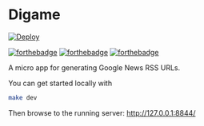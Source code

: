 # Digame
[![Deploy](https://github.com/The-Singularity-Labs/Digame/actions/workflows/pages.yml/badge.svg)](https://github.com/The-Singularity-Labs/Digame/actions/workflows/pages.yml)

[![forthebadge](https://forthebadge.com/images/badges/fuck-it-ship-it.svg)](https://forthebadge.com)
[![forthebadge](https://forthebadge.com/images/badges/0-percent-optimized.svg)](https://forthebadge.com)
[![forthebadge](https://forthebadge.com/images/badges/powered-by-black-magic.svg)](https://forthebadge.com)

A micro app for generating Google News RSS URLs. 

You can get started locally with

```sh
make dev
```

Then browse to the running server: http://127.0.0.1:8844/
